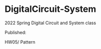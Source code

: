 # DigitalCircuit-System
<p> 2022 Spring Digital Circuit and System class <p>
<p> Published: <p>
<p> HW05/ Pattern <p>
